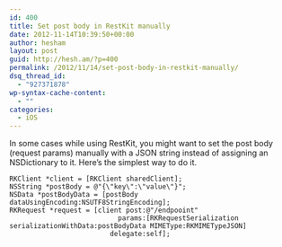 ```yaml
---
id: 400
title: Set post body in RestKit manually
date: 2012-11-14T10:39:50+00:00
author: hesham
layout: post
guid: http://hesh.am/?p=400
permalink: /2012/11/14/set-post-body-in-restkit-manually/
dsq_thread_id:
  - "927371878"
wp-syntax-cache-content:
  - ""
categories:
  - iOS
---
```

In some cases while using RestKit, you might want to set the post body (request params) manually with a JSON string instead of assigning an NSDictionary to it. Here&#8217;s the simplest way to do it.

```
RKClient *client = [RKClient sharedClient];
NSString *postBody = @"{\"key\":\"value\"}";
NSData *postBodyData = [postBody dataUsingEncoding:NSUTF8StringEncoding];
RKRequest *request = [client post:@"/endpooint"
                           params:[RKRequestSerialization serializationWithData:postBodyData MIMEType:RKMIMETypeJSON]
                         delegate:self];
```
